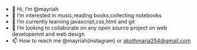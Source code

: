- 👋 Hi, I’m @mayriah
- 👀 I’m interested in music,reading books,collecting notebooks
- 🌱 I’m currently learning javascript,css,html and git
- 💞️ I’m looking to collaborate on any open source project on web developemnt and web design
- 📫 How to reach me @mayriah(instagram) or akothmaria254@gmail.com

<!---
mayriah/mayriah is a ✨ special ✨ repository because its `README.md` (this file) appears on your GitHub profile.
You can click the Preview link to take a look at your changes.
--->
